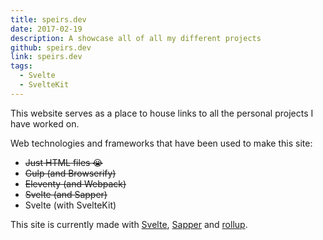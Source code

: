 ```yaml
---
title: speirs.dev
date: 2017-02-19
description: A showcase all of all my different projects
github: speirs.dev
link: speirs.dev
tags:
  - Svelte
  - SvelteKit
---
```

This website serves as a place to house links to all the personal projects I have worked on.

Web technologies and frameworks that have been used to make this site:

- ~~Just HTML files 😭~~
- ~~Gulp (and Browserify)~~
- ~~Eleventy (and Webpack)~~
- ~~Svelte (and Sapper)~~
- Svelte (with SvelteKit)

This site is currently made with [Svelte](https://svelte.dev), [Sapper](https://sapper.svelte.dev) and [rollup](https://rollupjs.org).
